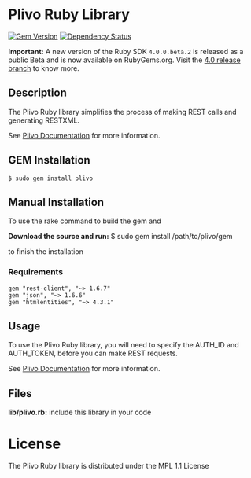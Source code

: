 # Plivo Ruby Library

[![Gem Version](https://badge.fury.io/rb/plivo.png)](http://badge.fury.io/rb/plivo)
[![Dependency Status](https://gemnasium.com/plivo/plivo-ruby.png)](https://gemnasium.com/plivo/plivo-ruby)

**Important:** A new version of the Ruby SDK `4.0.0.beta.2` is released as a public Beta and is now available on RubyGems.org. Visit the [4.0 release branch](https://github.com/plivo/plivo-ruby/tree/4.0) to know more.

## Description

The Plivo Ruby library simplifies the process of making REST calls and generating RESTXML.

See [Plivo Documentation](http://www.plivo.com/docs/) for more information.


## GEM Installation

    $ sudo gem install plivo


## Manual Installation

To use the rake command to build the gem and

**Download the source and run:**
    $ sudo gem install /path/to/plivo/gem

to finish the installation

### Requirements

```
gem "rest-client", "~> 1.6.7"
gem "json", "~> 1.6.6"
gem "htmlentities", "~> 4.3.1"
```

## Usage

To use the Plivo Ruby library, you will need to specify the AUTH_ID and AUTH_TOKEN, before you can make REST requests.

See [Plivo Documentation](http://www.plivo.com/docs/) for more information.

## Files

**lib/plivo.rb:** include this library in your code

# License


The Plivo Ruby library is distributed under the MPL 1.1 License
